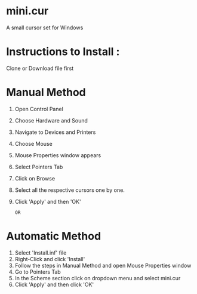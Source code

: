 # mini.cur
 A small cursor set for Windows

# Instructions to Install :
Clone or Download file first
# Manual Method

1. Open Control Panel
2. Choose Hardware and Sound
3. Navigate to Devices and Printers
4. Choose Mouse
5. Mouse Properties window appears
6. Select Pointers Tab
7. Click on Browse
8. Select all the respective cursors one by one.
9. Click 'Apply' and then 'OK'

       OR
# Automatic Method

1. Select 'Install.inf' file
2. Right-Click and click 'Install'
3. Follow the steps in Manual Method and open Mouse Properties window
4. Go to Pointers Tab 
5. In the Scheme section click on dropdown menu and select mini.cur
6. Click 'Apply' and then click 'OK'


 	 

